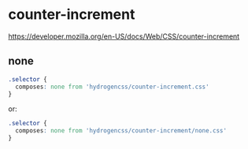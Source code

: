 # counter-increment

https://developer.mozilla.org/en-US/docs/Web/CSS/counter-increment

## none
```css
.selector {
  composes: none from 'hydrogencss/counter-increment.css'
}
```

or:
```css
.selector {
  composes: none from 'hydrogencss/counter-increment/none.css'
}
```

